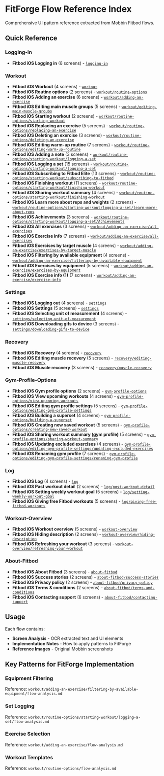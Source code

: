 # FitForge Flow Reference Index

Comprehensive UI pattern reference extracted from Mobbin Fitbod flows.

## Quick Reference

### Logging-In

- **Fitbod iOS Logging in** (6 screens) - [`logging-in`](logging-in/flow-analysis.md)

### Workout

- **Fitbod iOS Workout** (4 screens) - [`workout`](workout/flow-analysis.md)
- **Fitbod iOS Routine options** (2 screens) - [`workout/routine-options`](workout/routine-options/flow-analysis.md)
- **Fitbod iOS Adding an exercise** (6 screens) - [`workout/adding-an-exercise`](workout/adding-an-exercise/flow-analysis.md)
- **Fitbod iOS Editing main muscle groups** (5 screens) - [`workout/editing-main-muscle-groups`](workout/editing-main-muscle-groups/flow-analysis.md)
- **Fitbod iOS Starting workout** (2 screens) - [`workout/routine-options/starting-workout`](workout/routine-options/starting-workout/flow-analysis.md)
- **Fitbod iOS Replacing an exercise** (5 screens) - [`workout/routine-options/replacing-an-exercise`](workout/routine-options/replacing-an-exercise/flow-analysis.md)
- **Fitbod iOS Deleting an exercise** (3 screens) - [`workout/routine-options/deleting-an-exercise`](workout/routine-options/deleting-an-exercise/flow-analysis.md)
- **Fitbod iOS Editing warm-up routine** (7 screens) - [`workout/routine-options/editing-warm-up-routine`](workout/routine-options/editing-warm-up-routine/flow-analysis.md)
- **Fitbod iOS Adding a note** (3 screens) - [`workout/routine-options/starting-workout/logging-a-set`](workout/routine-options/starting-workout/logging-a-set/flow-analysis.md)
- **Fitbod iOS Logging a set** (15 screens) - [`workout/routine-options/starting-workout/logging-a-set`](workout/routine-options/starting-workout/logging-a-set/flow-analysis.md)
- **Fitbod iOS Subscribing to Fitbod Elite** (13 screens) - [`workout/routine-options/starting-workout/subscribing-to-fitbod`](workout/routine-options/starting-workout/subscribing-to-fitbod/flow-analysis.md)
- **Fitbod iOS Finishing workout** (11 screens) - [`workout/routine-options/starting-workout/finishing-workout`](workout/routine-options/starting-workout/finishing-workout/flow-analysis.md)
- **Fitbod iOS Sharing workout summary** (4 screens) - [`workout/routine-options/starting-workout/finishing-workout`](workout/routine-options/starting-workout/finishing-workout/flow-analysis.md)
- **Fitbod iOS Learn more about reps and weights** (2 screens) - [`workout/routine-options/starting-workout/logging-a-set/learn-more-about-reps`](workout/routine-options/starting-workout/logging-a-set/learn-more-about-reps/flow-analysis.md)
- **Fitbod iOS Achievements** (3 screens) - [`workout/routine-options/starting-workout/logging-a-set/Achievements`](workout/routine-options/starting-workout/logging-a-set/Achievements/flow-analysis.md)
- **Fitbod iOS All exercises** (3 screens) - [`workout/adding-an-exercise/all-exercises`](workout/adding-an-exercise/all-exercises/flow-analysis.md)
- **Fitbod iOS Exercise info** (7 screens) - [`workout/adding-an-exercise/all-exercises`](workout/adding-an-exercise/all-exercises/flow-analysis.md)
- **Fitbod iOS Exercises by target muscle** (4 screens) - [`workout/adding-an-exercise/exercises-by-target-muscle`](workout/adding-an-exercise/exercises-by-target-muscle/flow-analysis.md)
- **Fitbod iOS Filtering by available equipment** (4 screens) - [`workout/adding-an-exercise/filtering-by-available-equipment`](workout/adding-an-exercise/filtering-by-available-equipment/flow-analysis.md)
- **Fitbod iOS Exercises by equipment** (5 screens) - [`workout/adding-an-exercise/exercises-by-equipment`](workout/adding-an-exercise/exercises-by-equipment/flow-analysis.md)
- **Fitbod iOS Exercise info (1)** (7 screens) - [`workout/adding-an-exercise/exercise-info`](workout/adding-an-exercise/exercise-info/flow-analysis.md)

### Settings

- **Fitbod iOS Logging out** (4 screens) - [`settings`](settings/flow-analysis.md)
- **Fitbod iOS Settings** (5 screens) - [`settings`](settings/flow-analysis.md)
- **Fitbod iOS Selecting unit of measurement** (4 screens) - [`settings/selecting-unit-of-measurement`](settings/selecting-unit-of-measurement/flow-analysis.md)
- **Fitbod iOS Downloading gifs to device** (3 screens) - [`settings/downloading-gifs-to-device`](settings/downloading-gifs-to-device/flow-analysis.md)

### Recovery

- **Fitbod iOS Recovery** (4 screens) - [`recovery`](recovery/flow-analysis.md)
- **Fitbod iOS Editing muscle recovery** (5 screens) - [`recovery/editing-muscle-recovery`](recovery/editing-muscle-recovery/flow-analysis.md)
- **Fitbod iOS Muscle recovery** (3 screens) - [`recovery/muscle-recovery`](recovery/muscle-recovery/flow-analysis.md)

### Gym-Profile-Options

- **Fitbod iOS Gym profile options** (2 screens) - [`gym-profile-options`](gym-profile-options/flow-analysis.md)
- **Fitbod iOS View upcoming workouts** (4 screens) - [`gym-profile-options/view-upcoming-workouts`](gym-profile-options/view-upcoming-workouts/flow-analysis.md)
- **Fitbod iOS Editing gym profile settings** (5 screens) - [`gym-profile-options/editing-gym-profile-settings`](gym-profile-options/editing-gym-profile-settings/flow-analysis.md)
- **Fitbod iOS Building a superset** (4 screens) - [`gym-profile-options/building-a-superset`](gym-profile-options/building-a-superset/flow-analysis.md)
- **Fitbod iOS Creating new saved workout** (5 screens) - [`gym-profile-options/creating-new-saved-workout`](gym-profile-options/creating-new-saved-workout/flow-analysis.md)
- **Fitbod iOS Sharing workout summary (gym profile)** (5 screens) - [`gym-profile-options/sharing-workout-summary`](gym-profile-options/sharing-workout-summary/flow-analysis.md)
- **Fitbod iOS Updating excluded exercises** (4 screens) - [`gym-profile-options/editing-gym-profile-settings/updating-excluded-exercises`](gym-profile-options/editing-gym-profile-settings/updating-excluded-exercises/flow-analysis.md)
- **Fitbod iOS Renaming gym profile** (7 screens) - [`gym-profile-options/editing-gym-profile-settings/renaming-gym-profile`](gym-profile-options/editing-gym-profile-settings/renaming-gym-profile/flow-analysis.md)

### Log

- **Fitbod iOS Log** (4 screens) - [`log`](log/flow-analysis.md)
- **Fitbod iOS Past workout detail** (2 screens) - [`log/post-workout-detail`](log/post-workout-detail/flow-analysis.md)
- **Fitbod iOS Setting weekly workout goal** (5 screens) - [`log/setting-weekly-workout-goal`](log/setting-weekly-workout-goal/flow-analysis.md)
- **Fitbod iOS Giving free Fitbod workouts** (5 screens) - [`log/giving-free-fitbod-workouts`](log/giving-free-fitbod-workouts/flow-analysis.md)

### Workout-Overview

- **Fitbod iOS Workout overview** (5 screens) - [`workout-overview`](workout-overview/flow-analysis.md)
- **Fitbod iOS Hiding description** (2 screens) - [`workout-overview/hiding-description`](workout-overview/hiding-description/flow-analysis.md)
- **Fitbod iOS Refreshing your workout** (3 screens) - [`workout-overview/refreshing-your-workout`](workout-overview/refreshing-your-workout/flow-analysis.md)

### About-Fitbod

- **Fitbod iOS About Fitbod** (3 screens) - [`about-fitbod`](about-fitbod/flow-analysis.md)
- **Fitbod iOS Success stories** (2 screens) - [`about-fitbod/success-stories`](about-fitbod/success-stories/flow-analysis.md)
- **Fitbod iOS Privacy policy** (2 screens) - [`about-fitbod/privacy-policy`](about-fitbod/privacy-policy/flow-analysis.md)
- **Fitbod iOS Terms & conditions** (2 screens) - [`about-fitbod/terms-and-conditions`](about-fitbod/terms-and-conditions/flow-analysis.md)
- **Fitbod iOS Contacting support** (6 screens) - [`about-fitbod/contacting-support`](about-fitbod/contacting-support/flow-analysis.md)


## Usage

Each flow contains:
- **Screen Analysis** - OCR extracted text and UI elements
- **Implementation Notes** - How to apply patterns to FitForge
- **Reference Images** - Original Mobbin screenshots

## Key Patterns for FitForge Implementation

### Equipment Filtering
Reference: `workout/adding-an-exercise/filtering-by-available-equipment/flow-analysis.md`

### Set Logging  
Reference: `workout/routine-options/starting-workout/logging-a-set/flow-analysis.md`

### Exercise Selection
Reference: `workout/adding-an-exercise/flow-analysis.md`

### Workout Templates
Reference: `workout/routine-options/flow-analysis.md`
